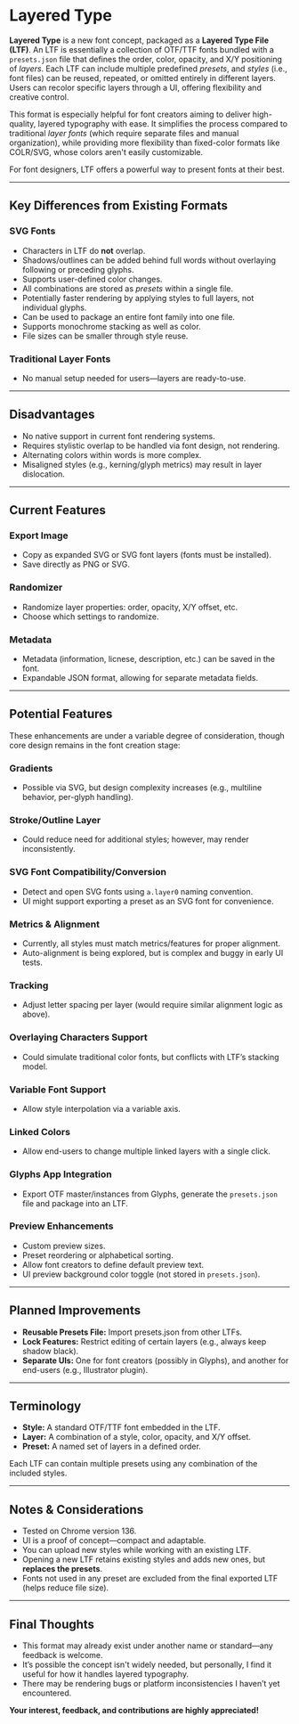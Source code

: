 # Layered Type

**Layered Type** is a new font concept, packaged as a **Layered Type File (LTF)**. An LTF is essentially a collection of OTF/TTF fonts bundled with a `presets.json` file that defines the order, color, opacity, and X/Y positioning of *layers*. Each LTF can include multiple predefined *presets*, and *styles* (i.e., font files) can be reused, repeated, or omitted entirely in different layers. Users can recolor specific layers through a UI, offering flexibility and creative control.

This format is especially helpful for font creators aiming to deliver high-quality, layered typography with ease. It simplifies the process compared to traditional *layer fonts* (which require separate files and manual organization), while providing more flexibility than fixed-color formats like COLR/SVG, whose colors aren't easily customizable.

For font designers, LTF offers a powerful way to present fonts at their best.

---

## Key Differences from Existing Formats

### SVG Fonts
- Characters in LTF do **not** overlap. 
- Shadows/outlines can be added behind full words without overlaying following or preceding glyphs.
- Supports user-defined color changes.
- All combinations are stored as *presets* within a single file.
- Potentially faster rendering by applying styles to full layers, not individual glyphs.
- Can be used to package an entire font family into one file.
- Supports monochrome stacking as well as color.
- File sizes can be smaller through style reuse.

### Traditional Layer Fonts
- No manual setup needed for users—layers are ready-to-use.

---

## Disadvantages

- No native support in current font rendering systems.
- Requires stylistic overlap to be handled via font design, not rendering.
- Alternating colors within words is more complex.
- Misaligned styles (e.g., kerning/glyph metrics) may result in layer dislocation.

---

## Current Features

### Export Image
- Copy as expanded SVG or SVG font layers (fonts must be installed).
- Save directly as PNG or SVG.

### Randomizer
- Randomize layer properties: order, opacity, X/Y offset, etc.
- Choose which settings to randomize.

### Metadata
- Metadata (information, licnese, description, etc.) can be saved in the font.
- Expandable JSON format, allowing for separate metadata fields. 

---

## Potential Features

These enhancements are under a variable degree of consideration, though core design remains in the font creation stage:

### Gradients
- Possible via SVG, but design complexity increases (e.g., multiline behavior, per-glyph handling).

### Stroke/Outline Layer
- Could reduce need for additional styles; however, may render inconsistently.

### SVG Font Compatibility/Conversion
- Detect and open SVG fonts using `a.layer0` naming convention.
- UI might support exporting a preset as an SVG font for convenience.

### Metrics & Alignment
- Currently, all styles must match metrics/features for proper alignment.
- Auto-alignment is being explored, but is complex and buggy in early UI tests.

### Tracking
- Adjust letter spacing per layer (would require similar alignment logic as above).

### Overlaying Characters Support
- Could simulate traditional color fonts, but conflicts with LTF’s stacking model.

### Variable Font Support
- Allow style interpolation via a variable axis.

### Linked Colors
- Allow end-users to change multiple linked layers with a single click.

### Glyphs App Integration
- Export OTF master/instances from Glyphs, generate the `presets.json` file and package into an LTF.

### Preview Enhancements
- Custom preview sizes.
- Preset reordering or alphabetical sorting.
- Allow font creators to define default preview text.
- UI preview background color toggle (not stored in `presets.json`).

---

## Planned Improvements

- **Reusable Presets File:** Import presets.json from other LTFs.
- **Lock Features:** Restrict editing of certain layers (e.g., always keep shadow black).
- **Separate UIs:** One for font creators (possibly in Glyphs), and another for end-users (e.g., Illustrator plugin).

---

## Terminology

- **Style:** A standard OTF/TTF font embedded in the LTF.
- **Layer:** A combination of a style, color, opacity, and X/Y offset.
- **Preset:** A named set of layers in a defined order.

Each LTF can contain multiple presets using any combination of the included styles.

---

## Notes & Considerations

- Tested on Chrome version 136.
- UI is a proof of concept—compact and adaptable.
- You can upload new styles while working with an existing LTF.
- Opening a new LTF retains existing styles and adds new ones, but **replaces the presets**.
- Fonts not used in any preset are excluded from the final exported LTF (helps reduce file size).

---

## Final Thoughts

- This format may already exist under another name or standard—any feedback is welcome.
- It’s possible the concept isn't widely needed, but personally, I find it useful for how it handles layered typography.
- There may be rendering bugs or platform inconsistencies I haven’t yet encountered.

**Your interest, feedback, and contributions are highly appreciated!**
